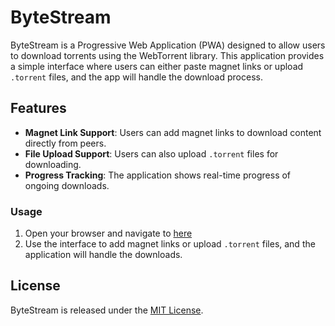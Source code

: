 # ByteStream

ByteStream is a Progressive Web Application (PWA) designed to allow users to download torrents using the WebTorrent library. This application provides a simple interface where users can either paste magnet links or upload `.torrent` files, and the app will handle the download process.

## Features

- **Magnet Link Support**: Users can add magnet links to download content directly from peers.
- **File Upload Support**: Users can also upload `.torrent` files for downloading.
- **Progress Tracking**: The application shows real-time progress of ongoing downloads.


### Usage
1.  Open your browser and navigate to [here](https://daniissac.com/torrent/)
2.  Use the interface to add magnet links or upload `.torrent` files, and the application will handle the downloads.

## License

ByteStream is released under the [MIT License](LICENSE).